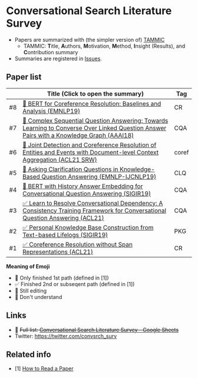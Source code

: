 Conversational Search Literature Survey
=============

- Papers are summarized with (the simpler version of) [TAMMIC](https://iis-lab.org/misc/paperreading/)
  - TAMMIC: **T**itle, **A**uthors, **M**otivation, **M**ethod, **I**nsight (Results), and **C**ontribution summary
- Summaries are registered in [Issues](https://github.com/hideaki-j/convsrch_literature_survey/issues).

## Paper list

<!--
| # | []() |  |
-->

|    | Title (Click to open the summary) | Tag | 
| -- | ------- | ----|
| #8 | [🚧 BERT for Coreference Resolution: Baselines and Analysis (EMNLP19)](https://github.com/hideaki-j/convsrch_literature_survey/issues/8) | CR |
| #7 | [🚧 Complex Sequential Question Answering: Towards Learning to Converse Over Linked Question Answer Pairs with a Knowledge Graph (AAAI18)](https://github.com/hideaki-j/convsrch_literature_survey/issues/7) | CQA |
| #6 | [🤔 Joint Detection and Coreference Resolution of Entities and Events with Document-level Context Aggregation (ACL21 SRW)](https://github.com/hideaki-j/convsrch_literature_survey/issues/6) | coref |
| #5 | [🚧 Asking Clarification Questions in Knowledge-Based Question Answering (EMNLP-IJCNLP19)](https://github.com/hideaki-j/convsrch_literature_survey/issues/5) | CLQ |
| #4 | [🚧 BERT with History Answer Embedding for Conversational Question Answering (SIGIR19)](https://github.com/hideaki-j/convsrch_literature_survey/issues/4) | CQA |
| #3 | [✅ Learn to Resolve Conversational Dependency: A Consistency Training Framework for Conversational Question Answering (ACL21)](https://github.com/hideaki-j/convsrch_literature_survey/issues/3) | CQA |
| #2 | [✅ Personal Knowledge Base Construction from Text-based Lifelogs (SIGIR19)](https://github.com/hideaki-j/convsrch_literature_survey/issues/2) | PKG |
| #1 | [✅ Coreference Resolution without Span Representations (ACL21)](https://github.com/hideaki-j/convsrch_literature_survey/issues/1) | CR | 

**Meaning of Emoji**
- 👀 Only finished 1st path (defined in [1])
- ✅ Finished 2nd or subseqent path (defined in [1])
- 🚧 Still editing
- 🤔 Don't understand

## Links
- 🚧 ~~Full list: [Conversational Search Literature Survey - Google Sheets](https://docs.google.com/spreadsheets/d/1DKod-_FGt0vYQKet3f8fIrmfbAwwJhVYO9qQOvFwCC0/edit?usp=sharing)~~
- Twitter: https://twitter.com/convsrch_surv

## Related info
- [1] [How to Read a Paper](https://web.stanford.edu/class/ee384m/Handouts/HowtoReadPaper.pdf)
